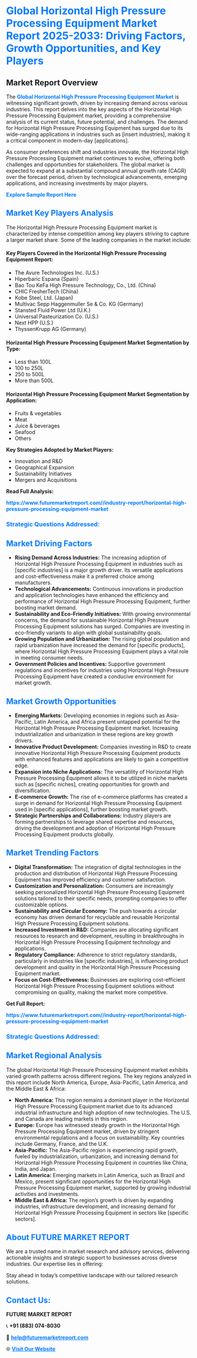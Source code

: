 <h1 style="color: #007BFF;">Global Horizontal High Pressure Processing Equipment Market Report 2025-2033: Driving Factors, Growth Opportunities, and Key Players</h1>

<section id="overview">
<h2>Market Report Overview</h2>
<p>The <a href="https://www.futuremarketreport.com//industry-report/horizontal-high-pressure-processing-equipment-market" style="color: #007BFF; text-decoration: none;"><strong>Global Horizontal High Pressure Processing Equipment Market</strong></a> is witnessing significant growth, driven by increasing demand across various industries. This report delves into the key aspects of the Horizontal High Pressure Processing Equipment market, providing a comprehensive analysis of its current status, future potential, and challenges. The demand for Horizontal High Pressure Processing Equipment has surged due to its wide-ranging applications in industries such as [insert industries], making it a critical component in modern-day [applications].</p>
<p>As consumer preferences shift and industries innovate, the Horizontal High Pressure Processing Equipment market continues to evolve, offering both challenges and opportunities for stakeholders. The global market is expected to expand at a substantial compound annual growth rate (CAGR) over the forecast period, driven by technological advancements, emerging applications, and increasing investments by major players.</p>
</section>

<section id="overview">
<p><a href="https://www.futuremarketreport.com//request-sample/reportId=54034" style="color: #007BFF; text-decoration: none;"><strong>Explore Sample Report Here</strong></a></p>
</section>

<section id="key-players">
<h2 style="color: #007BFF;">Market Key Players Analysis</h2>
<p>The Horizontal High Pressure Processing Equipment market is characterized by intense competition among key players striving to capture a larger market share. Some of the leading companies in the market include:</p>
<h4>Key Players Covered in the Horizontal High Pressure Processing Equipment Report:</h4>
<ul><li>The Avure Technologies Inc. (U.S.)</li><li>Hiperbaric Espana (Spain)</li><li>Bao Tou KeFa High Pressure Technology, Co., Ltd. (China)</li><li>CHIC FresherTech (China)</li><li>Kobe Steel, Ltd. (Japan)</li><li>Multivac Sepp Haggenmuller Se &amp; Co. KG (Germany)</li><li>Stansted Fluid Power Ltd (U.K.)</li><li>Universal Pasteurization Co. (U.S.)</li><li>Next HPP (U.S.)</li><li>ThyssenKrupp AG (Germany)</li></ul>
<h4>Horizontal High Pressure Processing Equipment Market Segmentation by Type:</h4>
<ul><li>Less than 100L</li><li>100 to 250L</li><li>250 to 500L</li><li>More than 500L</li></ul>

<h4>Horizontal High Pressure Processing Equipment Market Segmentation by Application:</h4>
<ul><li>Fruits &amp; vegetables</li><li>Meat</li><li>Juice &amp; beverages</li><li>Seafood</li><li>Others</li></ul>
<p><strong>Key Strategies Adopted by Market Players:</strong></p>
<ul>
<li>Innovation and R&D</li>
<li>Geographical Expansion</li>
<li>Sustainability Initiatives</li>
<li>Mergers and Acquisitions</li>
</ul>
</section>

<section>
<p><strong>Read Full Analysis: </strong></p><a href="https://www.futuremarketreport.com//industry-report/horizontal-high-pressure-processing-equipment-market" style="color: #007BFF; text-decoration: none;"><strong>https://www.futuremarketreport.com//industry-report/horizontal-high-pressure-processing-equipment-market</strong></a>
<h3 style="color: #007BFF;">Strategic Questions Addressed:</h3>
</section>

<section id="driving-factors">
<h2 style="color: #007BFF;">Market Driving Factors</h2>
<ul>
<li><strong>Rising Demand Across Industries:</strong> The increasing adoption of Horizontal High Pressure Processing Equipment in industries such as [specific industries] is a major growth driver. Its versatile applications and cost-effectiveness make it a preferred choice among manufacturers.</li>
<li><strong>Technological Advancements:</strong> Continuous innovations in production and application technologies have enhanced the efficiency and performance of Horizontal High Pressure Processing Equipment, further boosting market demand.</li>
<li><strong>Sustainability and Eco-Friendly Initiatives:</strong> With growing environmental concerns, the demand for sustainable Horizontal High Pressure Processing Equipment solutions has surged. Companies are investing in eco-friendly variants to align with global sustainability goals.</li>
<li><strong>Growing Population and Urbanization:</strong> The rising global population and rapid urbanization have increased the demand for [specific products], where Horizontal High Pressure Processing Equipment plays a vital role in meeting consumer needs.</li>
<li><strong>Government Policies and Incentives:</strong> Supportive government regulations and incentives for industries using Horizontal High Pressure Processing Equipment have created a conducive environment for market growth.</li>
</ul>
</section>

<section id="growth-opportunities">
<h2 style="color: #007BFF;">Market Growth Opportunities</h2>
<ul>
<li><strong>Emerging Markets:</strong> Developing economies in regions such as Asia-Pacific, Latin America, and Africa present untapped potential for the Horizontal High Pressure Processing Equipment market. Increasing industrialization and urbanization in these regions are key growth drivers.</li>
<li><strong>Innovative Product Development:</strong> Companies investing in R&D to create innovative Horizontal High Pressure Processing Equipment products with enhanced features and applications are likely to gain a competitive edge.</li>
<li><strong>Expansion into Niche Applications:</strong> The versatility of Horizontal High Pressure Processing Equipment allows it to be utilized in niche markets such as [specific niches], creating opportunities for growth and diversification.</li>
<li><strong>E-commerce Growth:</strong> The rise of e-commerce platforms has created a surge in demand for Horizontal High Pressure Processing Equipment used in [specific applications], further boosting market growth.</li>
<li><strong>Strategic Partnerships and Collaborations:</strong> Industry players are forming partnerships to leverage shared expertise and resources, driving the development and adoption of Horizontal High Pressure Processing Equipment products globally.</li>
</ul>
</section>

<section id="trending-factors">
<h2 style="color: #007BFF;">Market Trending Factors</h2>
<ul>
<li><strong>Digital Transformation:</strong> The integration of digital technologies in the production and distribution of Horizontal High Pressure Processing Equipment has improved efficiency and customer satisfaction.</li>
<li><strong>Customization and Personalization:</strong> Consumers are increasingly seeking personalized Horizontal High Pressure Processing Equipment solutions tailored to their specific needs, prompting companies to offer customizable options.</li>
<li><strong>Sustainability and Circular Economy:</strong> The push towards a circular economy has driven demand for recyclable and reusable Horizontal High Pressure Processing Equipment solutions.</li>
<li><strong>Increased Investment in R&D:</strong> Companies are allocating significant resources to research and development, resulting in breakthroughs in Horizontal High Pressure Processing Equipment technology and applications.</li>
<li><strong>Regulatory Compliance:</strong> Adherence to strict regulatory standards, particularly in industries like [specific industries], is influencing product development and quality in the Horizontal High Pressure Processing Equipment market.</li>
<li><strong>Focus on Cost-Effectiveness:</strong> Businesses are exploring cost-efficient Horizontal High Pressure Processing Equipment solutions without compromising on quality, making the market more competitive.</li>
</ul>
</section>

<section>
<p><strong>Get Full Report: </strong></p><a href="https://www.futuremarketreport.com//industry-report/horizontal-high-pressure-processing-equipment-market" style="color: #007BFF; text-decoration: none;"><strong>https://www.futuremarketreport.com//industry-report/horizontal-high-pressure-processing-equipment-market</strong></a>
<h3 style="color: #007BFF;">Strategic Questions Addressed:</h3>
</section>


<section id="regional-analysis">
<h2 style="color: #007BFF;">Market Regional Analysis</h2>
<p>The global Horizontal High Pressure Processing Equipment market exhibits varied growth patterns across different regions. The key regions analyzed in this report include North America, Europe, Asia-Pacific, Latin America, and the Middle East & Africa:</p>
<ul>
<li><strong>North America:</strong> This region remains a dominant player in the Horizontal High Pressure Processing Equipment market due to its advanced industrial infrastructure and high adoption of new technologies. The U.S. and Canada are leading markets in this region.</li>
<li><strong>Europe:</strong> Europe has witnessed steady growth in the Horizontal High Pressure Processing Equipment market, driven by stringent environmental regulations and a focus on sustainability. Key countries include Germany, France, and the U.K.</li>
<li><strong>Asia-Pacific:</strong> The Asia-Pacific region is experiencing rapid growth, fueled by industrialization, urbanization, and increasing demand for Horizontal High Pressure Processing Equipment in countries like China, India, and Japan.</li>
<li><strong>Latin America:</strong> Emerging markets in Latin America, such as Brazil and Mexico, present significant opportunities for the Horizontal High Pressure Processing Equipment market, supported by growing industrial activities and investments.</li>
<li><strong>Middle East & Africa:</strong> The region’s growth is driven by expanding industries, infrastructure development, and increasing demand for Horizontal High Pressure Processing Equipment in sectors like [specific sectors].</li>
</ul>
</section>

<footer>
<h2 style="color: #007BFF;">About FUTURE MARKET REPORT</h2>
<p>We are a trusted name in market research and advisory services, delivering actionable insights and strategic support to businesses across diverse industries. Our expertise lies in offering:</p>

<p>Stay ahead in today’s competitive landscape with our tailored research solutions.</p>

<h2 style="color: #007BFF;">Contact Us:</h2>
<p><strong>FUTURE MARKET REPORT</strong></p>
<p>📞 <strong>+91 (883) 074-8030</strong></p>
<p>📧 <strong><a href="mailto:help@futuremarketreport.com" style="color: #007BFF;">help@futuremarketreport.com</a></strong></p>
<p>🌐 <strong><a href="https://www.futuremarketreport.com/" style="color: #007BFF;">Visit Our Website</a></strong></p>
</footer>